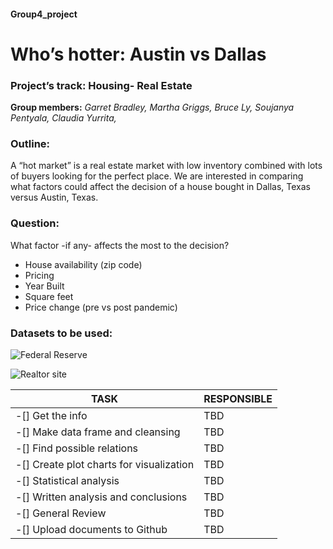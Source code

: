 #### Group4_project
# Who’s hotter: Austin vs Dallas

### Project’s track: Housing- Real Estate

**Group members:**
*Garret Bradley,*
*Martha Griggs,*
*Bruce Ly,*
*Soujanya Pentyala,*
*Claudia Yurrita,*

### Outline:

A “hot market” is a real estate market with low inventory combined with lots of buyers looking for the perfect place. We are interested in comparing what factors could affect the decision of a house bought in Dallas, Texas versus Austin, Texas.  

### Question:
What factor -if any- affects the most to the decision?

* House availability (zip code)
* Pricing 
* Year Built
* Square feet
* Price change (pre vs post pandemic)

### Datasets to be used:
![Federal Reserve](https://fred.stlouisfed.org/categories)

![Realtor site](https://www.realtor.com/research/data/)
 

|TASK |RESPONSIBLE|
------|------|
| -[] Get the info                          | TBD|
| -[] Make data frame and cleansing         | TBD|
| -[] Find possible relations               | TBD|
| -[] Create plot charts for visualization  | TBD|
| -[] Statistical analysis                  | TBD|
| -[] Written analysis and conclusions      | TBD|
| -[] General Review                        | TBD|
| -[] Upload documents to Github            | TBD|


